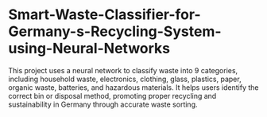 # Smart-Waste-Classifier-for-Germany-s-Recycling-System-using-Neural-Networks
This project uses a neural network to classify waste into 9 categories, including household waste, electronics, clothing, glass, plastics, paper, organic waste, batteries, and hazardous materials. It helps users identify the correct bin or disposal method, promoting proper recycling and sustainability in Germany through accurate waste sorting.
